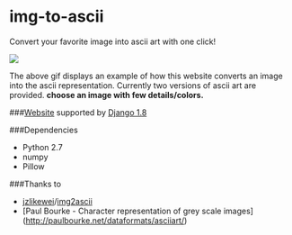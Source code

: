 # img-to-ascii
Convert your favorite image into ascii art with one click!

![](/sample-usage.gif)

The above gif displays an example of how this website converts an image into the ascii representation. Currently two versions of ascii art are provided. __choose an image with few details/colors.__

###[Website](http://asciiart.raphaellu.com/)
supported by [Django 1.8](https://www.djangoproject.com/)


###Dependencies
* Python 2.7
* numpy
* Pillow

###Thanks to
* [jzlikewei](https://github.com/jzlikewei)/[img2ascii](https://github.com/jzlikewei/img2ascii)
* [Paul Bourke - Character representation of grey scale images] (http://paulbourke.net/dataformats/asciiart/)
